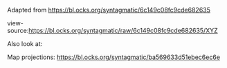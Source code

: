 Adapted from https://bl.ocks.org/syntagmatic/6c149c08fc9cde682635


view-source:https://bl.ocks.org/syntagmatic/raw/6c149c08fc9cde682635/XYZ

Also look at:

Map projections: https://bl.ocks.org/syntagmatic/ba569633d51ebec6ec6e
